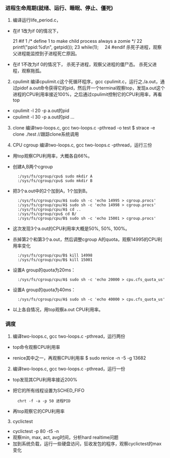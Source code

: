 ### 进程生命周期(就绪、运行、睡眠、停止、僵死)

1. 编译运行life_period.c，
* 在if 1改为if 0的情况下，

     21 #if 1 /* define 1 to make child process always a zomie */
     22                 printf("ppid:%d\n", getpid());
     23                 while(1);
     24 #endif
杀死子进程，观察父进程能监控到子进程死亡原因。

* 在if 1不改为if 0的情况下，
杀死子进程，观察父进程的僵尸态。
杀死父进程，观察拖孤。

2. cpulimit
编译cpulimit.c这个死循环程序，gcc cpulimit.c，运行之./a.out，通过pidof a.out命令获得它的pid，然后开一个terminal观察top，发现a.out这个进程的CPU利用率接近100%，之后通过cpulimit控制它的CPU利用率，再看top
* cpulimit -l 20 -p  a.out的pid
* cpulimit -l 30 -p  a.out的pid
...

3. clone
编译two-loops.c, gcc two-loops.c -pthread -o test
  $ strace -e clone ./test  //跟踪clone系统调用

4. CPU cgroup
编译two-loops.c, gcc two-loops.c -pthread，运行三份
* 用top观察CPU利用率，大概各自66%。
* 创建A,B两个cgroup

        :/sys/fs/cgroup/cpu$ sudo mkdir A
        :/sys/fs/cgroup/cpu$ sudo mkdir B
* 把3个a.out中的2个加到A，1个加到B。

        :/sys/fs/cgroup/cpu/A$ sudo sh -c 'echo 14995 > cgroup.procs'
        :/sys/fs/cgroup/cpu/A$ sudo sh -c 'echo 14998 > cgroup.procs'
        :/sys/fs/cgroup/cpu/A$ cd ..
        :/sys/fs/cgroup/cpu$ cd B/
        :/sys/fs/cgroup/cpu/B$ sudo sh -c 'echo 15001 > cgroup.procs'

* 这次发现3个a.out的CPU利用率大概是50%, 50%, 100%。
* 杀掉第2个和第3个a.out，然后调整cgroup A的quota，观察14995的CPU利用率变化

        :/sys/fs/cgroup/cpu/B$ kill 14998
        :/sys/fs/cgroup/cpu/B$ kill 15001
* 设置A group的quota为20ms：

        :/sys/fs/cgroup/cpu/A$ sudo sh -c 'echo 20000 > cpu.cfs_quota_us'
* 设置A group的quota为40ms：

        :/sys/fs/cgroup/cpu/A$ sudo sh -c 'echo 40000 > cpu.cfs_quota_us'
* 以上各自情况，用top观察a.out CPU利用率。


### 调度

1. 编译two-loops.c, gcc two-loops.c -pthread，运行两份
* top命令观察CPU利用率

* renice其中之一，再观察CPU利用率
$ sudo renice -n -5 -g 13682

2. 编译two-loops.c, gcc two-loops.c -pthread，运行一份
* top发现其CPU利用率接近200%
* 把它的所有线程设置为SCHED_FIFO

        chrt -f -a -p 50 进程PID
* 再top观察它的CPU利用率

3. cyclictest
* cyclictest -p 80 -t5 -n
* 观察min, max, act, avg时间，分析hard realtime问题
* 加到系统负载，运行一些硬盘访问，狂收发包的程序，观察cyclictest的max变化


